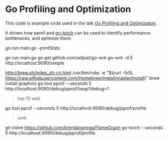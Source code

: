 # Go Profiling and Optimization

This code is example code used in the talk [Go Profiling and Optimization](https://docs.google.com/presentation/d/1n6bse0JifemG7yve0Bb0ZAC-IWhTQjCNAclblnn2ANY/edit#slide=id.g3a3e2af65_029).

It shows how pprof and [go-torch](https://github.com/uber/go-torch) can be
used to identify performance bottlenecks, and optimize them.




go run main.go -printStats



go run main.go
go get github.com/adjust/go-wrk
go-wrk -d 5 http://localhost:9090/simple


http://brew.sh/index_zh-cn.html
/usr/bin/ruby -e "$(curl -fsSL https://raw.githubusercontent.com/Homebrew/install/master/install)"
brew install graphviz
go tool pprof --seconds 5 http://localhost:9090/debug/pprof/heap?debug=1
> top 10
> web

go tool pprof --seconds 5 http://localhost:9090/debug/pprof/profile
> web


git clone  https://github.com/brendangregg/FlameGraph
go-torch --seconds 5 http://localhost:9090/debug/pprof/profile